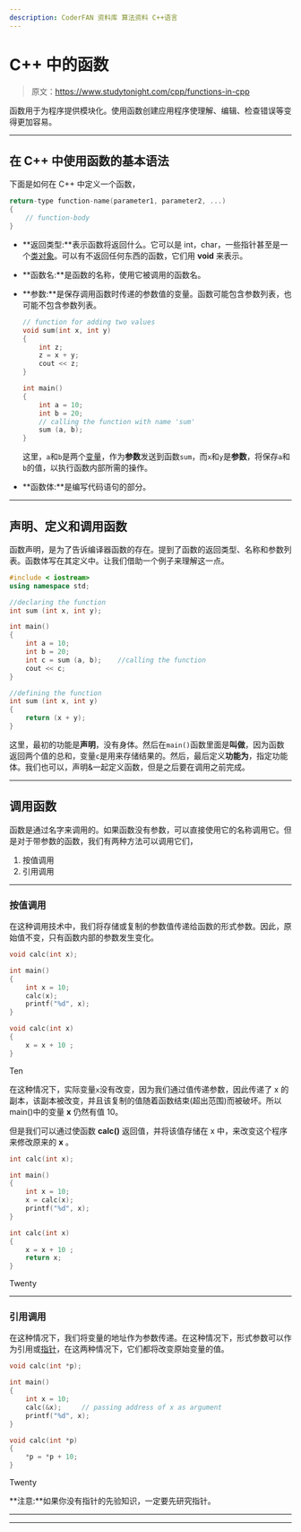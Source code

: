 ```yaml
---
description: CoderFAN 资料库 算法资料 C++语言
---
```


# C++ 中的函数

> 原文：<https://www.studytonight.com/cpp/functions-in-cpp>

函数用于为程序提供模块化。使用函数创建应用程序使理解、编辑、检查错误等变得更加容易。

* * *

## 在 C++ 中使用函数的基本语法

下面是如何在 C++ 中定义一个函数，

```cpp
return-type function-name(parameter1, parameter2, ...)
{
    // function-body
}
```

*   **返回类型:**表示函数将返回什么。它可以是 int，char，一些指针甚至是一个[类对象](class-and-objects.php)。可以有不返回任何东西的函数，它们用 **void** 来表示。
*   **函数名:**是函数的名称，使用它被调用的函数名。
*   **参数:**是保存调用函数时传递的参数值的变量。函数可能包含参数列表，也可能不包含参数列表。

    ```cpp
    // function for adding two values
    void sum(int x, int y)
    {
        int z;
        z = x + y;
        cout << z;
    }

    int main()
    {
        int a = 10;
        int b = 20;
        // calling the function with name 'sum'
        sum (a, b);
    }
    ```

    这里，`a`和`b`是两个[变量](variables-scope-details.php)，作为**参数**发送到函数`sum`，而`x`和`y`是**参数**，将保存`a`和`b`的值，以执行函数内部所需的操作。
*   **函数体:**是编写代码语句的部分。

* * *

## 声明、定义和调用函数

函数声明，是为了告诉编译器函数的存在。提到了函数的返回类型、名称和参数列表。函数体写在其定义中。让我们借助一个例子来理解这一点。

```cpp
#include < iostream>
using namespace std;

//declaring the function
int sum (int x, int y);

int main()
{
    int a = 10;
    int b = 20;
    int c = sum (a, b);    //calling the function
    cout << c;
}

//defining the function
int sum (int x, int y)
{
    return (x + y);
}
```

这里，最初的功能是**声明**，没有身体。然后在`main()`函数里面是**叫做**，因为函数返回两个值的总和，变量`c`是用来存储结果的。然后，最后定义**功能为**，指定功能体。我们也可以，声明&一起定义函数，但是之后要在调用之前完成。

* * *

## 调用函数

函数是通过名字来调用的。如果函数没有参数，可以直接使用它的名称调用它。但是对于带参数的函数，我们有两种方法可以调用它们，

1.  按值调用
2.  引用调用

* * *

### 按值调用

在这种调用技术中，我们将存储或复制的参数值传递给函数的形式参数。因此，原始值不变，只有函数内部的参数发生变化。

```cpp
void calc(int x);

int main()
{
    int x = 10;
    calc(x);
    printf("%d", x);
}

void calc(int x)
{
    x = x + 10 ;
} 
```

Ten

在这种情况下，实际变量`x`没有改变，因为我们通过值传递参数，因此传递了 x 的副本，该副本被改变，并且该复制的值随着函数结束(超出范围)而被破坏。所以 main()中的变量 **x** 仍然有值 10。

但是我们可以通过使函数 **calc()** 返回值，并将该值存储在 x 中，来改变这个程序来修改原来的 **x** 。

```cpp
int calc(int x);

int main()
{
    int x = 10;
    x = calc(x);
    printf("%d", x);
}

int calc(int x)
{
    x = x + 10 ;
    return x;
} 
```

Twenty

* * *

### 引用调用

在这种情况下，我们将变量的地址作为参数传递。在这种情况下，形式参数可以作为引用或[指针](pointer-to-members.php)，在这两种情况下，它们都将改变原始变量的值。

```cpp
void calc(int *p);

int main()
{
    int x = 10;
    calc(&x);     // passing address of x as argument
    printf("%d", x);
}

void calc(int *p)
{
    *p = *p + 10;
} 
```

Twenty

**注意:**如果你没有指针的先验知识，一定要先研究指针。

* * *

* * *